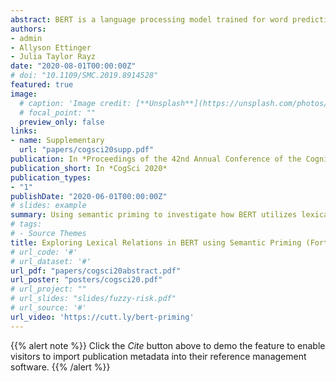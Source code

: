 ```yaml
---
abstract: BERT is a language processing model trained for word prediction in context, which has shown impressive performance in natural language processing tasks. However, the principles underlying BERT's use of linguistic cues present in context are yet to be fully understood. In this work, we develop tests informed by the semantic priming paradigm to investigate BERT's handling of lexical relations to complete a cloze task (Taylor, 1953). We define priming to be an increase in BERT's expectation for a target word (pilot), in a context (e.g., I want to be a ___), when the context is prepended by a related word (airplane) as opposed to an unrelated one (table). We explore BERT's priming behavior under various predictive constraints placed on the blank, and find that BERT is sensitive to lexical priming effects only under minimal constraint from the input context. This pattern was found to be consistent across diverse lexical relations.
authors:
- admin 
- Allyson Ettinger
- Julia Taylor Rayz
date: "2020-08-01T00:00:00Z"
# doi: "10.1109/SMC.2019.8914528"
featured: true
image:
  # caption: 'Image credit: [**Unsplash**](https://unsplash.com/photos/pLCdAaMFLTE)'
  # focal_point: ""
  preview_only: false
links:
- name: Supplementary
  url: "papers/cogsci20supp.pdf"
publication: In *Proceedings of the 42nd Annual Conference of the Cognitive Science Society*
publication_short: In *CogSci 2020*
publication_types:
- "1"
publishDate: "2020-06-01T00:00:00Z"
# slides: example
summary: Using semantic priming to investigate how BERT utilizes lexical relations to inform word probabilities in context.
# tags:
# - Source Themes
title: Exploring Lexical Relations in BERT using Semantic Priming (Forthcoming)
# url_code: '#'
# url_dataset: '#'
url_pdf: "papers/cogsci20abstract.pdf"
url_poster: "posters/cogsci20.pdf"
# url_project: ""
# url_slides: "slides/fuzzy-risk.pdf"
# url_source: '#'
url_video: 'https://cutt.ly/bert-priming'
---
```


{{% alert note %}}
Click the *Cite* button above to demo the feature to enable visitors to import publication metadata into their reference management software.
{{% /alert %}}

